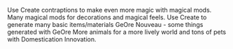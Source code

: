 Use Create contraptions to make even more magic with magical mods.
Many magical mods for decorations and magical feels.
Use Create to generate many basic items/materials
GeOre Nouveau - some things generated with GeOre
More animals for a more lively world and tons of pets with Domestication Innovation.